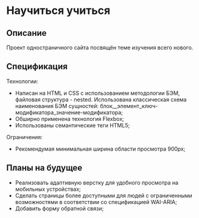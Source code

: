 # Научиться учиться
## Описание
Проект одностраничного сайта посвящён теме изучения всего нового.

## Спецификация
Технологии:
* Написан на HTML и CSS с использованием методологии БЭМ, файловая структура - nested. Использована классическая схема наименования БЭМ сущностей: блок__элемент_ключ-модификатора_значение-модификатора;
* Обширно применена технология Flexbox;
* Использованы семантические теги HTML5;

Ограничения:
* Рекомендумая минимальная ширина области просмотра 900px;

## Планы на будущее

* Реализовать адаптивную верстку для удобного просмотра на мобильных устройствах;
* Сделать страницы более доступными для людей с ограниченными возможностями в соответствии со спецификацией WAI-ARIA;
* Добавить форму обратной связи;
